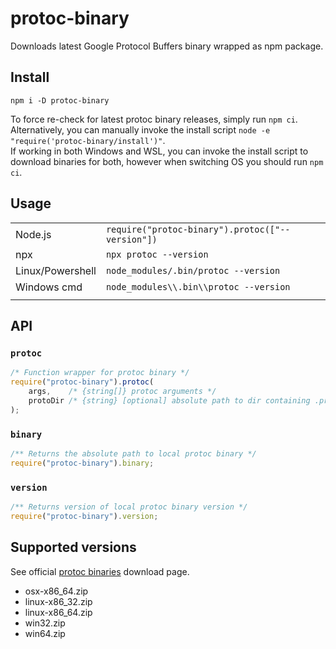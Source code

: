 # protoc-binary

Downloads latest Google Protocol Buffers binary wrapped as npm package.  

## Install

`npm i -D protoc-binary`

To force re-check for latest protoc binary releases, simply run `npm ci`.  
Alternatively, you can manually invoke the install script `node -e "require('protoc-binary/install')"`.  
If working in both Windows and WSL, you can invoke the install script to download binaries for both,
however when switching OS you should run `npm ci`.  

## Usage

|                  |                                                  |
| ---              | ---                                              |
| Node.js          | `require("protoc-binary").protoc(["--version"])` |
| npx              | `npx protoc --version`                           |
| Linux/Powershell | `node_modules/.bin/protoc --version`             |
| Windows cmd      | `node_modules\\.bin\\protoc --version`           |
|                  |                                                  |

## API

### `protoc`

```js
/* Function wrapper for protoc binary */
require("protoc-binary").protoc(
    args,    /* {string[]} protoc arguments */
    protoDir /* {string} [optional] absolute path to dir containing .proto files */
);
```

### `binary`

```js
/** Returns the absolute path to local protoc binary */
require("protoc-binary").binary;
```

### `version`

```js
/** Returns version of local protoc binary version */
require("protoc-binary").version;
```

## Supported versions

See official [protoc binaries](https://api.github.com/repos/protocolbuffers/protobuf/releases/latest) download page.

* osx-x86_64.zip
* linux-x86_32.zip
* linux-x86_64.zip
* win32.zip
* win64.zip
